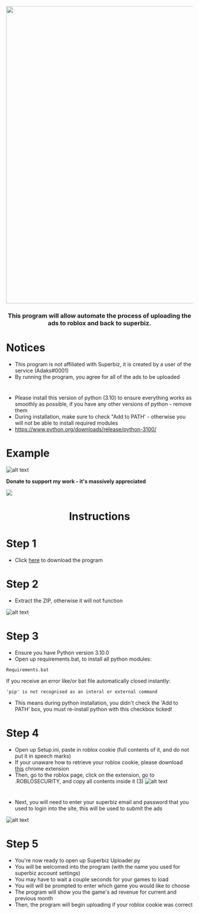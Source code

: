 



<div id="header" align="center">
  <img src="https://cdn.discordapp.com/attachments/698329423715369042/1035598812691054662/eeewgef.png" width="800"/>
</div>

<h3 align="center">This program will allow automate the process of uploading the ads to roblox and back to superbiz.</h3>

# Notices 
- This program is not affiliated with Superbiz, it is created by a user of the service (Adaks#0001)
- By running the program, you agree for all of the ads to be uploaded
#
- Please install this version of python (3.10) to ensure everything works as smoothly as possible, if you have any other versions of python - remove them
- During installation, make sure to check "Add to PATH' - otherwise you will not be able to install required modules
- https://www.python.org/downloads/release/python-3100/
#

# Example

![alt text](https://cdn.discordapp.com/attachments/698329423715369042/1035604795509182624/unknown.png)

**Donate to support my work - it's massively appreciated**

<a href="https://www.buymeacoffee.com/adaks"><img src="https://img.buymeacoffee.com/button-api/?text=Buy me a coffee&emoji=&slug=adaks&button_colour=FFDD00&font_colour=000000&font_family=Poppins&outline_colour=000000&coffee_colour=FFDD00" /></a>

<h1 align="center">Instructions</h1>

# Step 1
- Click [here](https://github.com/Adaaks/Superbiz-Uploader/archive/refs/heads/main.zip) to download the program

# Step 2

- Extract the ZIP, otherwise it will not function

![alt text](https://cdn.discordapp.com/attachments/854241200622403586/1014540260853682197/unknown.png)


# Step 3

- Ensure you have Python version 3.10.0
- Open up requirements.bat, to install all python modules:
```
Requirements.bat
```

If you receive an error like/or bat file automatically closed instantly:
```
'pip' is not recognised as an interal or external command
```
- This means during python installation, you didn't check the 'Add to PATH' box, you must re-install python with this checkbox ticked!


# Step 4

- Open up Setup.ini, paste in roblox cookie (full contents of it, and do not put it in speech marks)
- If your unaware how to retrieve your roblox cookie, please download [this](https://chrome.google.com/webstore/detail/editthiscookie/fngmhnnpilhplaeedifhccceomclgfbg) chrome extension
- Then, go to the roblox page, click on the extension, go to .ROBLOSECURITY, and copy all contents inside it (3)
![alt text](https://cdn.discordapp.com/attachments/698329423715369042/1035343906142953472/unknown.png)
#
- Next, you will need to enter your superbiz email and password that you used to login into the site, this will be used to submit the ads

![alt text](https://cdn.discordapp.com/attachments/854241200622403586/1014541172699570277/unknown.png)


# Step 5

- You're now ready to open up Superbiz Uploader.py
- You will be welcomed into the program (with the name you used for superbiz account settings)
- You may have to wait a couple seconds for your games to load
- You will will be prompted to enter which game you would like to choose
- The program will show you the game's ad revenue for current and previous month
- Then, the program will begin uploading if your roblox cookie was correct
